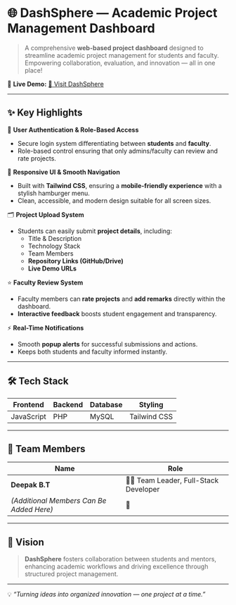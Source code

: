 # 🌐 DashSphere — Academic Project Management Dashboard

> A comprehensive **web-based project dashboard** designed to streamline academic project management for students and faculty.  
> Empowering collaboration, evaluation, and innovation — all in one place!

🎯 **Live Demo:** [🔗 Visit DashSphere](http://www.dashsphere.wuaze.com/)

---

## ✨ Key Highlights

🚪 **User Authentication & Role-Based Access**  
- Secure login system differentiating between **students** and **faculty**.  
- Role-based control ensuring that only admins/faculty can review and rate projects.

📱 **Responsive UI & Smooth Navigation**  
- Built with **Tailwind CSS**, ensuring a **mobile-friendly experience** with a stylish hamburger menu.  
- Clean, accessible, and modern design suitable for all screen sizes.

🗂️ **Project Upload System**  
- Students can easily submit **project details**, including:  
  - Title & Description  
  - Technology Stack  
  - Team Members  
  - **Repository Links (GitHub/Drive)**  
  - **Live Demo URLs**

⭐ **Faculty Review System**  
- Faculty members can **rate projects** and **add remarks** directly within the dashboard.  
- **Interactive feedback** boosts student engagement and transparency.

⚡ **Real-Time Notifications**  
- Smooth **popup alerts** for successful submissions and actions.  
- Keeps both students and faculty informed instantly.

---

## 🛠️ Tech Stack

| Frontend | Backend | Database | Styling |
|-----------|----------|-----------|----------|
| JavaScript | PHP | MySQL | Tailwind CSS |

---

## 👥 Team Members

| Name | Role |
|------|------|
| **Deepak B.T** | 🧑‍💻 Team Leader, Full-Stack Developer |
| *(Additional Members Can Be Added Here)* | 👥 |

---

## 🌟 Vision

> **DashSphere** fosters collaboration between students and mentors, enhancing academic workflows and driving excellence through structured project management.

---

💡 *“Turning ideas into organized innovation — one project at a time.”*
